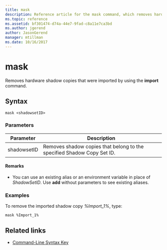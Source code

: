 ```yaml
---
title: mask
description: Reference article for the mask command, which removes hardware shadow copies that were imported by using the import command.
ms.topic: reference
ms.assetid: bf301474-d74a-44e7-9fad-c8a11e7ca3bd
ms.author: jgerend
author: JasonGerend
manager: mtillman
ms.date: 10/16/2017
---
```


# mask

Removes hardware shadow copies that were imported by using the **import** command.

## Syntax

```
mask <shadowsetID>
```

### Parameters

| Parameter | Description |
| --------- | ----------- |
| shadowsetID | Removes shadow copies that belong to the specified Shadow Copy Set ID. |

#### Remarks

- You can use an existing alias or an environment variable in place of *ShadowSetID*. Use **add** without parameters to see existing aliases.

### Examples

To remove the imported shadow copy *%Import_1%*, type:

```
mask %Import_1%
```

## Related links

- [Command-Line Syntax Key](command-line-syntax-key.md)